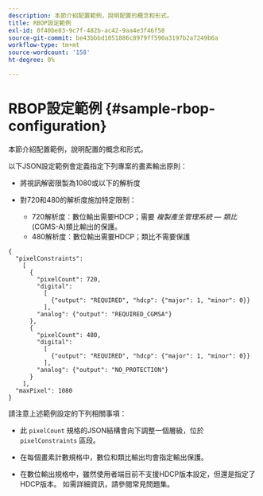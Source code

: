 ```yaml
---
description: 本節介紹配置範例，說明配置的概念和形式。
title: RBOP設定範例
exl-id: 0f40be83-9c7f-482b-ac42-9aa4e3f46f58
source-git-commit: be43bbbd1051886c8979ff590a3197b2a7249b6a
workflow-type: tm+mt
source-wordcount: '158'
ht-degree: 0%

---
```


# RBOP設定範例 {#sample-rbop-configuration}

本節介紹配置範例，說明配置的概念和形式。

以下JSON設定範例會定義指定下列專案的畫素輸出原則：

* 將視訊解密限製為1080或以下的解析度
* 對720和480的解析度施加特定限制：

   * 720解析度：數位輸出需要HDCP；需要 *複製產生管理系統 — 類比* (CGMS-A)類比輸出的保護。
   * 480解析度：數位輸出需要HDCP；類比不需要保護

```
{ 
  "pixelConstraints":  
    [ 
      { 
        "pixelCount": 720, 
        "digital": 
          [ 
            {"output": "REQUIRED", "hdcp": {"major": 1, "minor": 0}} 
          ], 
        "analog": {"output": "REQUIRED_CGMSA"} 
      }, 
      { 
        "pixelCount": 480, 
        "digital":  
          [ 
            {"output": "REQUIRED", "hdcp": {"major": 1, "minor": 0}} 
          ], 
        "analog": {"output": "NO_PROTECTION"} 
      } 
    ], 
  "maxPixel": 1080 
}
```

請注意上述範例設定的下列相關事項：

* 此 `pixelCount` 規格的JSON結構會向下調整一個層級，位於 `pixelConstraints` 區段。

* 在每個畫素計數規格中，數位和類比輸出均會指定輸出保護。
* 在數位輸出規格中，雖然使用者端目前不支援HDCP版本設定，但還是指定了HDCP版本。 如需詳細資訊，請參閱常見問題集。
